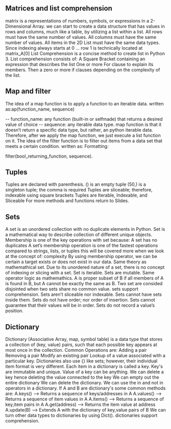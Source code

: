 ## Matrices and list comprehension
matrix is a representations of numbers, symbols, or expressions in a 2-Dimensional Array.
 we can start to create a data structure that has values in rows and columns, much like a table, by utilizing a list within a list.
All rows must have the same number of values.
All columns must have the same number of values.
All items in the 2D List must have the same data types.
Since indexing always starts at 0 ... row 1 is technically located at matrix_A[0]
List Comprehension is a concise method to create list in Python 3.
List comprehension consists of:
A Square Bracket containing an expression that describes the list
One or more For clause to explain its members.
Then a zero or more if clauses depending on the complexity of the list.
## Map and filter
The idea of a map function is to apply a function to an iterable data.
written as:ap(function_name, sequence)

-- function_name: any function (built-in or selfmade) that returns a desired value of choice
-- sequence: any iterable data type.
map function is that it doesn’t return a specific data type, but rather, an python iterable data. Therefore, after we apply the map function, we just execute a list function on it.
The idea of the filter function is to filter out items from a data set that meets a certain condition.
written as: Formatting:

filter(bool_returning_function, sequence).
## Tuples
Tuples are declared with parenthesis.
() is an empty tuple
(50,) is a singleton tuple; the comma is required
Tuples are sliceable; therefore, indexable using square brackets
Tuples are Iterable, Indexable, and Sliceable
For more methods and functions return to Slides.
## Sets
A set is an unordered collection with no duplicate elements in Python.
Set is a mathematical way to describe collection of different unique objects.
Membership is one of the key operations with set because:
A set has no duplicates
A set’s membership operation is one of the fastest operations compared to strings, lists, or tuples this will be covered more when we look at the concept of: complexity
By using membership operator, we can be certain a target exists or does not exist in our data.
Same theory as mathemathical set.
Due to its unordered nature of a set, there is no concept of indexing or slicing with a set.
Set is iterable.
Sets are mutable.
Same operator logic as mathemathics.
A is proper subset of B if all members of A is found in B, but A cannot be exactly the same as B.
Two set are consided disjointed when two sets share no common value.
 sets support comprehension.
 Sets aren’t sliceable nor indexable.
Sets cannot have sets inside them.
Sets do not have order; nor order of insertion.
Sets cannot guarantee that their values will be in order.
Sets do not record a value’s position.
## Dictionary
Dictionary (Associative Array, map, symbol table) is a data type that stores a collection of (key, value) pairs, such that each possible key appears at most once in the collection.
Common Operations are:
Adding a pair
Removing a pair
Modify an existing pair
Lookup of a value associated with a particular key.
Dictionaries also use {} like sets; however, their individual item format is very different.
Each item in a dictionary is called a key.
Key's are immutable and unique.
Value of a key can be anything.
We can delete a key hence deleting the value connected to the key
We can empty out the entire dictionary
We can delete the dictionary.
We can use the in and not in operators in a dictionary.
If A and B are dictionary's some common methods are:
A.keys() –> Returns a sequence of keys/addresses in A
A.values() –> Returns a sequence of item values in A
A.items() –> Returns a sequence of key,item pairs in A
A.get(address) –> Returns the item value at address
A.update(B) –> Extends A with the dictionary of key,value pairs of B
We can turn other data types to dictionaries by using Dict().
dictionaries support comprehension.






